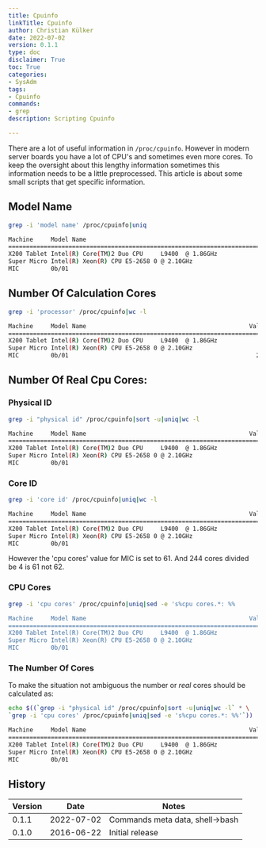 ```yaml
---
title: Cpuinfo
linkTitle: Cpuinfo
author: Christian Külker
date: 2022-07-02
version: 0.1.1
type: doc
disclaimer: True
toc: True
categories:
- SysAdm
tags:
- Cpuinfo
commands:
- grep
description: Scripting Cpuinfo

---
```


There are a lot of useful information in `/proc/cpuinfo`. However in modern
server boards you have a lot of CPU's and sometimes even more cores. To keep
the oversight about this lengthy information sometimes this information needs
to be a little preprocessed. This article is about some small scripts that get
specific information.

## Model Name

```bash
grep -i 'model name' /proc/cpuinfo|uniq

Machine     Model Name
=========================================================================
X200 Tablet Intel(R) Core(TM)2 Duo CPU     L9400  @ 1.86GHz
Super Micro Intel(R) Xeon(R) CPU E5-2658 0 @ 2.10GHz
MIC         0b/01
```

## Number Of Calculation Cores

```bash
grep -i 'processor' /proc/cpuinfo|wc -l

Machine     Model Name                                              Value
=========================================================================
X200 Tablet Intel(R) Core(TM)2 Duo CPU     L9400  @ 1.86GHz             2
Super Micro Intel(R) Xeon(R) CPU E5-2658 0 @ 2.10GHz                   16
MIC         0b/01                                                     244
```

## Number Of Real Cpu Cores:

### Physical ID

```bash
grep -i "physical id" /proc/cpuinfo|sort -u|uniq|wc -l

Machine     Model Name                                              Value
=========================================================================
X200 Tablet Intel(R) Core(TM)2 Duo CPU     L9400  @ 1.86GHz             1
Super Micro Intel(R) Xeon(R) CPU E5-2658 0 @ 2.10GHz                    2
MIC         0b/01                                                       1
```

### Core ID

```bash
grep -i 'core id' /proc/cpuinfo|uniq|wc -l

Machine     Model Name                                              Value
=========================================================================
X200 Tablet Intel(R) Core(TM)2 Duo CPU     L9400  @ 1.86GHz             2
Super Micro Intel(R) Xeon(R) CPU E5-2658 0 @ 2.10GHz                   16
MIC         0b/01                                                      62
```

However the 'cpu cores' value for MIC is set to 61. And 244 cores divided
be 4 is 61 not 62.

### CPU Cores

```bash
grep -i 'cpu cores' /proc/cpuinfo|uniq|sed -e 's%cpu cores.*: %%

Machine     Model Name                                              Value
=========================================================================
X200 Tablet Intel(R) Core(TM)2 Duo CPU     L9400  @ 1.86GHz             2
Super Micro Intel(R) Xeon(R) CPU E5-2658 0 @ 2.10GHz                    8
MIC         0b/01                                                      61
```

### The Number Of Cores

To make the situation not ambiguous the number or _real_ cores should be
calculated as:

```bash
echo $((`grep -i "physical id" /proc/cpuinfo|sort -u|uniq|wc -l` * \
`grep -i 'cpu cores' /proc/cpuinfo|uniq|sed -e 's%cpu cores.*: %%'`))

Machine     Model Name                                              Value
=========================================================================
X200 Tablet Intel(R) Core(TM)2 Duo CPU     L9400  @ 1.86GHz             2
Super Micro Intel(R) Xeon(R) CPU E5-2658 0 @ 2.10GHz                   16
MIC         0b/01                                                      61
```

## History

| Version | Date       | Notes                                                |
| ------- | ---------- | ---------------------------------------------------- |
| 0.1.1   | 2022-07-02 | Commands meta data, shell->bash                      |
| 0.1.0   | 2016-06-22 | Initial release                                      |


